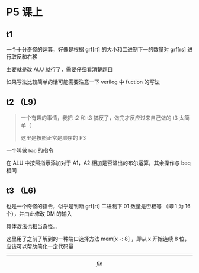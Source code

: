# P5 课上

## t1

一个十分奇怪的运算，好像是根据 grf[rt] 的大小和二进制下一的数量对 grf[rs] 进行取反和右移

主要就是改 ALU 就行了，需要仔细看清楚题目

如果写法比较简单的话可能需要注意一下 verilog 中 fuction 的写法

## t2 （L9）

> 一个有趣的事情，我把 t2 和 t3 搞反了，做完才反应过来自己做的 t3 太简单（
>
> 这里是按照正常是顺序的 P3

一个叫做 `bao` 的指令

在 ALU 中按照指示添加对于 A1，A2 相加是否溢出的布尔运算，其余操作与 beq 相同

## t3 （L6)

也是一个奇怪的指令，似乎是判断 grf[rt] 二进制下 01 数量是否相等 （即 1 为 16 个），并由此修改 DM 的输入

具体改法也相当奇怪。。

这里用了之前了解到的一种端口选择方法 mem[x -: 8] ，即从 x 开始连续 8 位，应该可以帮助简化一定代码量

----

$$
fin
$$